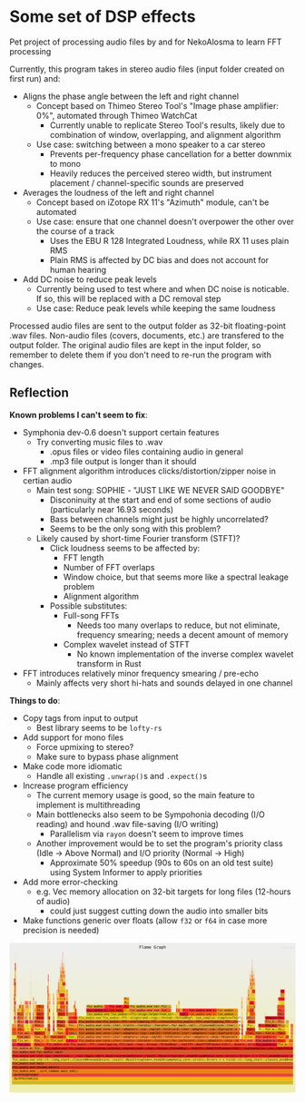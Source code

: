 # Some set of DSP effects
Pet project of processing audio files by and for NekoAlosma to learn FFT processing

Currently, this program takes in stereo audio files (input folder created on first run) and:
* Aligns the phase angle between the left and right channel
  * Concept based on Thimeo Stereo Tool's "Image phase amplifier: 0%", automated through Thimeo WatchCat
    * Currently unable to replicate Stereo Tool's results, likely due to combination of window, overlapping, and alignment algorithm
  * Use case: switching between a mono speaker to a car stereo
    * Prevents per-frequency phase cancellation for a better downmix to mono
    * Heavily reduces the perceived stereo width, but instrument placement / channel-specific sounds are preserved
* Averages the loudness of the left and right channel
  * Concept based on iZotope RX 11's "Azimuth" module, can't be automated
  * Use case: ensure that one channel doesn't overpower the other over the course of a track
    * Uses the EBU R 128 Integrated Loudness, while RX 11 uses plain RMS
    * Plain RMS is affected by DC bias and does not account for human hearing
* Add DC noise to reduce peak levels
  * Currently being used to test where and when DC noise is noticable. If so, this will be replaced with a DC removal step
  * Use case: Reduce peak levels while keeping the same loudness

Processed audio files are sent to the output folder as 32-bit floating-point .wav files. Non-audio files (covers, documents, etc.) are transfered to the output folder. The original audio files are kept in the input folder, so remember to delete them if you don't need to re-run the program with changes.

## Reflection
__Known problems I can't seem to fix__:
* Symphonia dev-0.6 doesn't support certain features
  * Try converting music files to .wav
    * .opus files or video files containing audio in general
    * .mp3 file output is longer than it should
* FFT alignment algorithm introduces clicks/distortion/zipper noise in certian audio
  * Main test song: SOPHIE - "JUST LIKE WE NEVER SAID GOODBYE"
    * Disconinuity at the start and end of some sections of audio (particularly near 16.93 seconds)
    * Bass between channels might just be highly uncorrelated?
    * Seems to be the only song with this problem?
  * Likely caused by short-time Fourier transform (STFT)?
    * Click loudness seems to be affected by:
      * FFT length
      * Number of FFT overlaps
      * Window choice, but that seems more like a spectral leakage problem
      * Alignment algorithm
    * Possible substitutes:
      * Full-song FFTs
        * Needs too many overlaps to reduce, but not eliminate, frequency smearing; needs a decent amount of memory
      * Complex wavelet instead of STFT
        * No known implementation of the inverse complex wavelet transform in Rust
* FFT introduces relatively minor frequency smearing / pre-echo
  * Mainly affects very short hi-hats and sounds delayed in one channel

__Things to do__:
* Copy tags from input to output
  * Best library seems to be `lofty-rs`
* Add support for mono files
  * Force upmixing to stereo?
  * Make sure to bypass phase alignment
* Make code more idiomatic
  * Handle all existing `.unwrap()`s and `.expect()`s
* Increase program efficiency
  * The current memory usage is good, so the main feature to implement is multithreading
  * Main bottlenecks also seem to be Sympohonia decoding (I/O reading) and hound .wav file-saving (I/O writing)
    * Parallelism via `rayon` doesn't seem to improve times
  * Another improvement would be to set the program's priority class (Idle -> Above Normal) and I/O priority (Normal -> High)
    * Approximate 50% speedup (90s to 60s on an old test suite) using System Informer to apply priorities
* Add more error-checking
  * e.g. Vec memory allocation on 32-bit targets for long files (12-hours of audio)
    * could just suggest cutting down the audio into smaller bits
* Make functions generic over floats (allow `f32` or `f64` in case more precision is needed)

![flamegraph](flamegraph.svg)